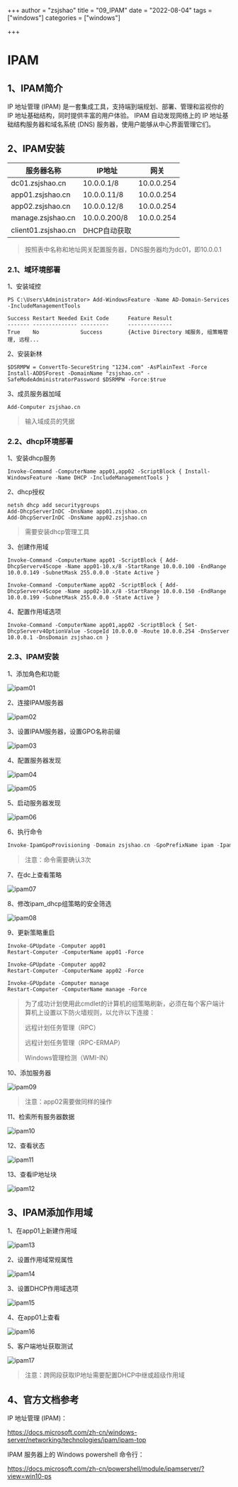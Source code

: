+++
author = "zsjshao"
title = "09_IPAM"
date = "2022-08-04"
tags = ["windows"]
categories = ["windows"]

+++

# IPAM

## 1、IPAM简介

IP 地址管理 (IPAM) 是一套集成工具，支持端到端规划、部署、管理和监视你的 IP 地址基础结构，同时提供丰富的用户体验。 IPAM 自动发现网络上的 IP 地址基础结构服务器和域名系统 (DNS) 服务器，使用户能够从中心界面管理它们。

## 2、IPAM安装

| 服务器名称          | IP地址       | 网关       |
| ------------------- | ------------ | ---------- |
| dc01.zsjshao.cn     | 10.0.0.1/8   | 10.0.0.254 |
| app01.zsjshao.cn    | 10.0.0.11/8  | 10.0.0.254 |
| app02.zsjshao.cn    | 10.0.0.12/8  | 10.0.0.254 |
| manage.zsjshao.cn   | 10.0.0.200/8 | 10.0.0.254 |
| client01.zsjshao.cn | DHCP自动获取 |            |

> 按照表中名称和地址网关配置服务器，DNS服务器均为dc01，即10.0.0.1

### 2.1、域环境部署

1、安装域控

```
PS C:\Users\Administrator> Add-WindowsFeature -Name AD-Domain-Services -IncludeManagementTools

Success Restart Needed Exit Code      Feature Result
------- -------------- ---------      --------------
True    No             Success        {Active Directory 域服务, 组策略管理, 远程...

```

2、安装新林

```
$DSRMPW = ConvertTo-SecureString "1234.com" -AsPlainText -Force
Install-ADDSForest -DomainName "zsjshao.cn" -SafeModeAdministratorPassword $DSRMPW -Force:$true
```

3、成员服务器加域

```
Add-Computer zsjshao.cn
```

> 输入域成员的凭据

### 2.2、dhcp环境部署

1、安装dhcp服务

```
Invoke-Command -ComputerName app01,app02 -ScriptBlock { Install-WindowsFeature -Name DHCP -IncludeManagementTools }
```

2、dhcp授权

```
netsh dhcp add securitygroups
Add-DhcpServerInDC -DnsName app01.zsjshao.cn
Add-DhcpServerInDC -DnsName app02.zsjshao.cn
```

> 需要安装dhcp管理工具

3、创建作用域

```
Invoke-Command -ComputerName app01 -ScriptBlock { Add-DhcpServerv4Scope -Name app01-10.x/8 -StartRange 10.0.0.100 -EndRange 10.0.0.149 -SubnetMask 255.0.0.0 -State Active }

Invoke-Command -ComputerName app02 -ScriptBlock { Add-DhcpServerv4Scope -Name app02-10.x/8 -StartRange 10.0.0.150 -EndRange 10.0.0.199 -SubnetMask 255.0.0.0 -State Active }
```

4、配置作用域选项

```
Invoke-Command -ComputerName app01,app02 -ScriptBlock { Set-DhcpServerv4OptionValue -ScopeId 10.0.0.0 -Route 10.0.0.254 -DnsServer 10.0.0.1 -DnsDomain zsjshao.cn }
```

### 2.3、IPAM安装

1、添加角色和功能

![ipam01](http://images.zsjshao.cn/images/windows/ipam01.png)

2、连接IPAM服务器

![ipam02](http://images.zsjshao.cn/images/windows/ipam02.png)

3、设置IPAM服务器，设置GPO名称前缀

![ipam03](http://images.zsjshao.cn/images/windows/ipam03.png)

4、配置服务器发现

![ipam04](http://images.zsjshao.cn/images/windows/ipam04.png)

![ipam05](http://images.zsjshao.cn/images/windows/ipam05.png)

5、启动服务器发现

![ipam06](http://images.zsjshao.cn/images/windows/ipam06.png)

6、执行命令

```c
Invoke-IpamGpoProvisioning -Domain zsjshao.cn -GpoPrefixName ipam -IpamServerFqdn manage.zsjshao.cn -DelegatedGpoUser zsjshao\administrator -Force
```

> 注意：命令需要确认3次

7、在dc上查看策略

![ipam07](http://images.zsjshao.cn/images/windows/ipam07.png)

8、修改ipam_dhcp组策略的安全筛选

![ipam08](http://images.zsjshao.cn/images/windows/ipam08.png)

9、更新策略重启

```
Invoke-GPUpdate -Computer app01
Restart-Computer -ComputerName app01 -Force

Invoke-GPUpdate -Computer app02
Restart-Computer -ComputerName app02 -Force

Invoke-GPUpdate -Computer manage
Restart-Computer -ComputerName manage -Force
```

> 为了成功计划使用此cmdlet的计算机的组策略刷新，必须在每个客户端计算机上设置以下防火墙规则，以允许以下连接：
>
> 远程计划任务管理（RPC）
>
> 远程计划任务管理（RPC-ERMAP）
>
> Windows管理检测（WMI-IN）

10、添加服务器

![ipam09](http://images.zsjshao.cn/images/windows/ipam09.png)

> 注意：app02需要做同样的操作

11、检索所有服务器数据

![ipam10](http://images.zsjshao.cn/images/windows/ipam10.png)

12、查看状态

![ipam11](http://images.zsjshao.cn/images/windows/ipam11.png)

13、查看IP地址块

![ipam12](http://images.zsjshao.cn/images/windows/ipam12.png)

## 3、IPAM添加作用域

1、在app01上新建作用域

![ipam13](http://images.zsjshao.cn/images/windows/ipam13.png)

2、设置作用域常规属性

![ipam14](http://images.zsjshao.cn/images/windows/ipam14.png)

3、设置DHCP作用域选项

![ipam15](http://images.zsjshao.cn/images/windows/ipam15.png)

4、在app01上查看

![ipam16](http://images.zsjshao.cn/images/windows/ipam16.png)

5、客户端地址获取测试

![ipam17](http://images.zsjshao.cn/images/windows/ipam17.png)

> 注意：跨网段获取IP地址需要配置DHCP中继或超级作用域

## 4、官方文档参考

IP 地址管理 (IPAM)：

https://docs.microsoft.com/zh-cn/windows-server/networking/technologies/ipam/ipam-top

IPAM 服务器上的 Windows powershell 命令行：

https://docs.microsoft.com/zh-cn/powershell/module/ipamserver/?view=win10-ps